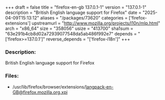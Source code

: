 +++
draft = false
title = "firefox-en-gb 137.0.1-1"
version = "137.0.1-1"
description = "British English language support for Firefox"
date = "2025-04-09T15:13:12"
aliases = "/packages/73620"
categories = ['firefox-extensions']
upstreamurl = "http://www.mozilla.org/projects/l10n/mlp.html"
arch = "x86_64"
size = "358056"
usize = "413700"
sha1sum = "63e291b4cb8d02a72939077548da5ab486f992e7"
depends = "['firefox>=137.0.1']"
reverse_depends = "['firefox-i18n']"
+++
### Description: 
British English language support for Firefox

### Files: 
* /usr/lib/firefox/browser/extensions/langpack-en-GB@firefox.mozilla.org.xpi
